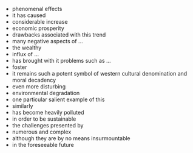  - phenomenal effects
 - it has caused
 - considerable increase
 - economic prosperity
 - drawbacks associated with this trend
 - many negative aspects of ...
 - the wealthy
 - influx of ...
 - has brought with it problems such as ...
 - foster
 - it remains such a potent symbol of western cultural denomination and moral decadency
 - even more disturbing
 - environmental degradation
 - one particular salient example of this 
 - similarly
 - has become heavily polluted 
 - in order to be sustainable
 - the challenges presented by
 - numerous and complex
 - although they are by no means insurmountable
 - in the foreseeable future